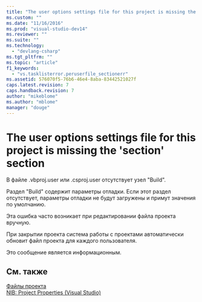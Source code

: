 ```yaml
---
title: "The user options settings file for this project is missing the &#39;section&#39; section | Microsoft Docs"
ms.custom: ""
ms.date: "11/16/2016"
ms.prod: "visual-studio-dev14"
ms.reviewer: ""
ms.suite: ""
ms.technology: 
  - "devlang-csharp"
ms.tgt_pltfrm: ""
ms.topic: "article"
f1_keywords: 
  - "vs.tasklisterror.peruserfile_sectionerr"
ms.assetid: 576070f5-76b6-46e4-8aba-83442521027f
caps.latest.revision: 7
caps.handback.revision: 7
author: "mikeblome"
ms.author: "mblome"
manager: "douge"
---
```

# The user options settings file for this project is missing the &#39;section&#39; section
В файле .vbproj.user или .csproj.user отсутствует узел "Build".  
  
 Раздел "Build" содержит параметры отладки.  Если этот раздел отсутствует, параметры отладки не будут загружены и примут значения по умолчанию.  
  
 Эта ошибка часто возникает при редактировании файла проекта вручную.  
  
 При закрытии проекта система работы с проектами автоматически обновит файл проекта для каждого пользователя.  
  
 Это сообщение является информационным.  
  
## См. также  
 [Файлы проекта](/visual-cpp/ide/project-files)   
 [NIB: Project Properties \(Visual Studio\)](http://msdn.microsoft.com/ru-ru/eb4c97ed-f667-4850-98d0-6e2a4d21bbca)